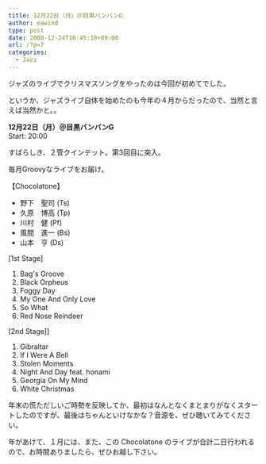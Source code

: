 ```yaml
---
title: 12月22日（月）＠目黒バンバンG
author: eawind
type: post
date: 2008-12-24T16:45:10+09:00
url: /?p=7
categories:
  - Jazz
---
```

ジャズのライブでクリスマスソングをやったのは今回が初めてでした。

というか、ジャズライブ自体を始めたのも今年の４月からだったので、当然と言えば当然かと。。

**12月22日（月）＠目黒バンバンG**  
Start: 20:00

すばらしき、２管クインテット。第3回目に突入。

毎月Groovyなライブをお届け。

【Chocolatone】

- 野下　聖司 (Ts)
- 久原　博高 (Tp)
- 川村　健 (Pf)
- 風間　進一 (Bs)
- 山本　亨 (Ds)

[1st Stage]

1. Bag's Groove
2. Black Orpheus
3. Foggy Day
4. My One And Only Love
5. So What
6. Red Nose Reindeer

[2nd Stage]]

1. Gibraltar
2. If I Were A Bell
3. Stolen Moments
4. Night And Day feat. honami
5. Georgia On My Mind
6. White Christmas

年末の慌ただしいご時勢を反映してか、最初はなんとなくまとまりがなくスタートしたのですが、最後はちゃんといけなかな？音源を、ぜひ聴いてみてください。

年があけて、１月には、また、この Chocolatone のライブが合計二日行われるので、お時間ありましたら、ぜひお越し下さい。
